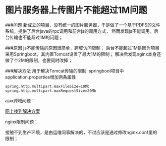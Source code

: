 # 图片服务器上传图片不能超过1M问题

###问题
新成立的项目，没有统一的图片服务器，于是做了一个基于PDFS的文件系统，提供了后台java的rpc调用和前台js的调用方式，
然而发现js不能调用，后台传输也不能超过1M的问题；

###原因
js不能传输的原因很简单，跨域访问限制；
后台不能超过1M是因为项目采用Springboot，其内置Tomcat设置了最大1M的限制；
解决后发现nginx本身还做了个2M的限制，也要同时改掉；

###解决方法
用于解决Tomcat传输的限制:
springboot项目中application.properties增加两条属性
```properties
spring.http.multipart.maxFileSize=10Mb
spring.http.multipart.maxRequestSize=20Mb
```

ajax跨域问题：

[网上找到解决方案](https://segmentfault.com/a/1190000012469713)

nginx限制问题：

接触不到生产环境，是由运维同事解决的，不过应该是通过修改nginx.conf里的限制；